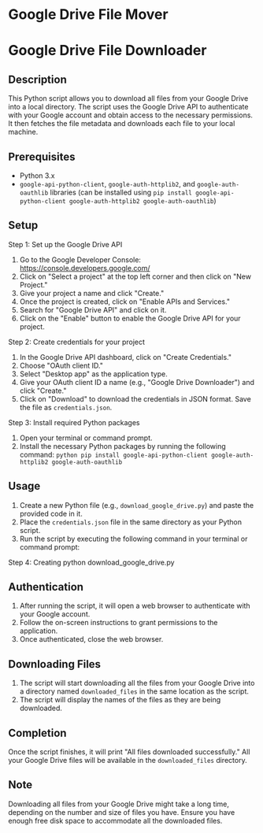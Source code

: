 # Google Drive File Mover
# Google Drive File Downloader

## Description
This Python script allows you to download all files from your Google Drive into a local directory. The script uses the Google Drive API to authenticate with your Google account and obtain access to the necessary permissions. It then fetches the file metadata and downloads each file to your local machine.

## Prerequisites
- Python 3.x
- `google-api-python-client`, `google-auth-httplib2`, and `google-auth-oauthlib` libraries (can be installed using `pip install google-api-python-client google-auth-httplib2 google-auth-oauthlib`)

## Setup
Step 1: Set up the Google Drive API
1. Go to the Google Developer Console: https://console.developers.google.com/
2. Click on "Select a project" at the top left corner and then click on "New Project."
3. Give your project a name and click "Create."
4. Once the project is created, click on "Enable APIs and Services."
5. Search for "Google Drive API" and click on it.
6. Click on the "Enable" button to enable the Google Drive API for your project.

Step 2: Create credentials for your project
1. In the Google Drive API dashboard, click on "Create Credentials."
2. Choose "OAuth client ID."
3. Select "Desktop app" as the application type.
4. Give your OAuth client ID a name (e.g., "Google Drive Downloader") and click "Create."
5. Click on "Download" to download the credentials in JSON format. Save the file as `credentials.json`.

Step 3: Install required Python packages
1. Open your terminal or command prompt.
2. Install the necessary Python packages by running the following command:
```python pip install google-api-python-client google-auth-httplib2 google-auth-oauthlib```

## Usage
1. Create a new Python file (e.g., `download_google_drive.py`) and paste the provided code in it.
2. Place the `credentials.json` file in the same directory as your Python script.
3. Run the script by executing the following command in your terminal or command prompt:

Step 4: Creating python download_google_drive.py

## Authentication
1. After running the script, it will open a web browser to authenticate with your Google account.
2. Follow the on-screen instructions to grant permissions to the application.
3. Once authenticated, close the web browser.

## Downloading Files
1. The script will start downloading all the files from your Google Drive into a directory named `downloaded_files` in the same location as the script.
2. The script will display the names of the files as they are being downloaded.

## Completion
Once the script finishes, it will print "All files downloaded successfully." All your Google Drive files will be available in the `downloaded_files` directory.

## Note
Downloading all files from your Google Drive might take a long time, depending on the number and size of files you have. Ensure you have enough free disk space to accommodate all the downloaded files.



